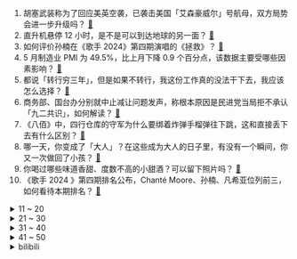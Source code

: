 1. 胡塞武装称为了回应美英空袭，已袭击美国「艾森豪威尔」号航母，双方局势会进一步升级吗？ [:link:](https://www.zhihu.com/question/657778531)
2. 直升机悬停 12 小时，是不是可以到达地球的另一面？ [:link:](https://www.zhihu.com/question/657529863)
3. 如何评价孙楠在《歌手 2024》第四期演唱的《拯救》？ [:link:](https://www.zhihu.com/question/657778941)
4. 5 月制造业 PMI 为 49.5%，比上月下降 0.9 个百分点，该数据主要受哪些因素影响？ [:link:](https://www.zhihu.com/question/657746367)
5. 都说「转行穷三年」，但是如果不转行，我这份工作真的没法干下去，我应该怎么选择？ [:link:](https://www.zhihu.com/question/657024398)
6. 商务部、国台办分别就中止减让问题发声，称根本原因是民进党当局拒不承认「九二共识」，如何解读？ [:link:](https://www.zhihu.com/question/657753339)
7. 《八佰》中，四行仓库的守军为什么要绑着炸弹手榴弹往下跳，这和直接丢下去有什么区别？ [:link:](https://www.zhihu.com/question/417472254)
8. 哪一天，你变成了「大人」？在这些成为大人的日子里，有没有一个瞬间，你又一次做回了小孩？ [:link:](https://www.zhihu.com/question/657040689)
9. 你喝过哪些味道香甜、度数不高的小甜酒？可以留下照片吗？ [:link:](https://www.zhihu.com/question/638217100)
10. 《歌手 2024 》第四期排名公布，Chanté Moore、孙楠、凡希亚位列前三，如何看待本期排名？ [:link:](https://www.zhihu.com/question/657785973)
<details>
<summary>11 ~ 20</summary>

11. 问界新 M7 Ultra 正式上市，售价 28.98 万起，如何评价这款新车？ [:link:](https://www.zhihu.com/question/657781615)
12. 字节跳动已停止出售游戏业务，本次业务调整对公司和游戏行业有哪些影响？ [:link:](https://www.zhihu.com/question/657756464)
13. 为什么都说当公司开始抓考勤就是在走下坡路了？ [:link:](https://www.zhihu.com/question/657489326)
14. 如何评价《如懿传》里的凌云彻？ [:link:](https://www.zhihu.com/question/297767498)
15. 工作不满意，跳槽了也会遇到同样的问题，该怎么办？ [:link:](https://www.zhihu.com/question/657024391)
16. 韩国一季度总和生育率跌破 0.8，创新低，这一数据说明了什么？ [:link:](https://www.zhihu.com/question/657566978)
17. 如何利用心理学原理提高学习效率和工作效率？ [:link:](https://www.zhihu.com/question/653198967)
18. 第 29 届白玉兰奖入围名单揭晓，《繁花》《南来北往》等获得提名，你预测哪些作品和演员会获奖？ [:link:](https://www.zhihu.com/question/657688099)
19. 物理里的「场」到底是什么？ [:link:](https://www.zhihu.com/question/654063115)
20. 世界各国的军衔当中，有没有存在元帅军衔，但又存在比元帅军衔更高军衔的？ [:link:](https://www.zhihu.com/question/656285097)
</details>
<details>
<summary>21 ~ 30</summary>

21. 河南一怀胎 7 月女大学生被误诊成肾病医治后身亡，涉事医院拒绝提供鉴定材料，如何看待此事？ [:link:](https://www.zhihu.com/question/657774466)
22. 为了上岸，报考偏远地区公务员值吗？ [:link:](https://www.zhihu.com/question/657631209)
23. 健康跑，每月跑量多少合适？ [:link:](https://www.zhihu.com/question/657259530)
24. 每天想通过骑自行车通勤来锻炼，比较合理的距离和骑行时间是多长？ [:link:](https://www.zhihu.com/question/654594602)
25. 恒大地产因欺诈发行及信披违法被罚 41.75 亿元，许家印顶格罚款 4700 万元，将带来哪些影响？ [:link:](https://www.zhihu.com/question/657768940)
26. 旅游和存钱哪一个更重要？ [:link:](https://www.zhihu.com/question/656343425)
27. 贾府被抄家后，众人结局真的会非常惨吗？ [:link:](https://www.zhihu.com/question/530736780)
28. 孩子的哪些话震惊了你? [:link:](https://www.zhihu.com/question/654367740)
29. 跑步半年的收获是什么？有哪些改变让你感到满意？ [:link:](https://www.zhihu.com/question/656312920)
30. 《龙珠》中《沙鲁游戏》篇，既然决胜靠对波，为什么肌肉大特不和沙鲁对波？ [:link:](https://www.zhihu.com/question/653148519)
</details>
<details>
<summary>31 ~ 40</summary>

31. 工作了一天，让你觉得最放松是哪个时候？ [:link:](https://www.zhihu.com/question/656963909)
32. 季中赛失利后，Bin 发声「MSI 不是结尾，世界赛冠军等着我们拿，请相信我们」，对此你有什么想说的？ [:link:](https://www.zhihu.com/question/656903375)
33. Riot 官方称《英雄联盟》名人堂将每年入选一人，任何在一级联赛打满五年即有机会，如何评价这一标准？ [:link:](https://www.zhihu.com/question/657661201)
34. 假如赵云截江夺阿斗的时候张飞没来，孙尚香不允，赵云要怎么办？ [:link:](https://www.zhihu.com/question/657659770)
35. 在职场上你认为最宝贵的经验是什么？ [:link:](https://www.zhihu.com/question/657078050)
36. 有哪些第一次吃很抗拒，吃过后还想吃的咸面包？ [:link:](https://www.zhihu.com/question/657329890)
37. 发行超长期国债的本质是什么？ [:link:](https://www.zhihu.com/question/656539899)
38. 你在看影视剧时候会被影响价值观吗？ [:link:](https://www.zhihu.com/question/657033780)
39. 吃自助餐能吃回本吗？ [:link:](https://www.zhihu.com/question/599610325)
40. 端午节快来啦，今年你家准备的是甜粽子还是咸粽子？你更喜欢哪个？ [:link:](https://www.zhihu.com/question/657329911)
</details>
<details>
<summary>41 ~ 50</summary>

41. 为什么需要RLHF？SFT不够吗？ [:link:](https://www.zhihu.com/question/651021172)
42. 我觉得人类发展高科技并不总会使人类社会以及文明进步，也许带来的是灾难，大家怎么看？ [:link:](https://www.zhihu.com/question/386694097)
43. 在婚恋问题上，年轻人为何表现得不积极了？ [:link:](https://www.zhihu.com/question/657633410)
44. 作为一个长大了的小孩，你身上还藏着哪些「童心未泯」？ [:link:](https://www.zhihu.com/question/657259204)
45. 我已经 21 了，但没法正常工作、上学，从初二起经常休学，已经很多年不在现实中社交了，有办法调整吗? [:link:](https://www.zhihu.com/question/657647575)
46. 哪首宋词才是你心目中宋词排行榜第一? [:link:](https://www.zhihu.com/question/657335482)
47. 今年 618「开门红」有哪些值得购买的游戏本？ [:link:](https://www.zhihu.com/question/657663099)
48. 有没有可能在一般向游戏里给男女主做两套剧情？ [:link:](https://www.zhihu.com/question/657589688)
49. 未来的 AI 有多大可能帮助人类做出好的选择？ [:link:](https://www.zhihu.com/question/657492909)
50. 如何评价《原神》克洛琳德PV——「最终保险」? [:link:](https://www.zhihu.com/question/657662344)
</details><details>
<summary>bilibili</summary>

</details>